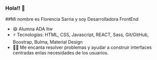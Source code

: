### Hola!! 👋


##Mi nombre es Florencia Sarria y soy Desarrolladora FrontEnd 


- 😄 Alumna ADA Itw
- ⚡ Tecnologías: HTML, CSS, Javascript, REACT, Sass, Git/GitHub, Boostrap, Bulma, Material Design
- 👩‍💻 Me encanta resolver problemas y ayudar a construir interfaces centradas enlas necesidades de los usuarios.


